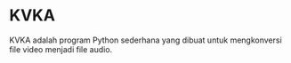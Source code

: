 # KVKA

KVKA adalah program Python sederhana yang dibuat untuk mengkonversi file video menjadi file audio.
